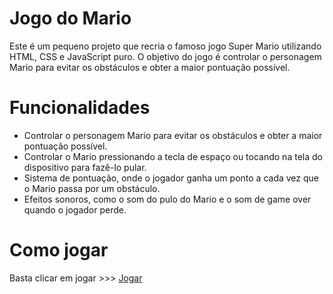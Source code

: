 # Jogo do Mario

Este é um pequeno projeto que recria o famoso jogo Super Mario utilizando HTML, CSS e JavaScript puro. O objetivo do jogo é controlar o personagem Mario para evitar os obstáculos e obter a maior pontuação possível.

# Funcionalidades

- Controlar o personagem Mario para evitar os obstáculos e obter a maior pontuação possível.
- Controlar o Mario pressionando a tecla de espaço ou tocando na tela do dispositivo para fazê-lo pular.
- Sistema de pontuação, onde o jogador ganha um ponto a cada vez que o Mario passa por um obstáculo.
- Efeitos sonoros, como o som do pulo do Mario e o som de game over quando o jogador perde.

# Como jogar 

Basta clicar em jogar >>> <a href="https://juniorpgm34.github.io/JogoDoMario">Jogar</a>